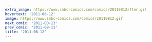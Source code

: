 ```yaml
---
extra_image: https://www.smbc-comics.com/comics/20110812after.gif
hovertext: '2011-08-12'
image: https://www.smbc-comics.com/comics/20110812.gif
next_comic: '2011-08-13'
prev_comic: '2011-08-11'
title: '2011-08-12'
---
```


